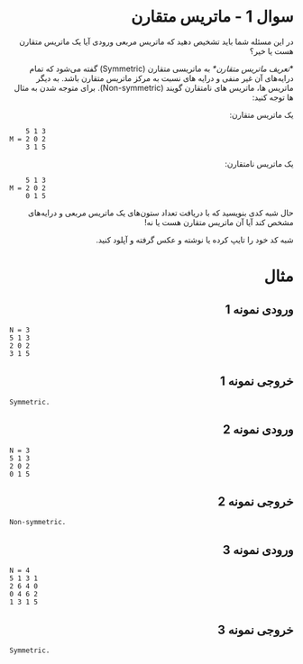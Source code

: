 <div dir="rtl">

# سوال 1 - ماتریس متقارن
در این مسئله شما باید تشخیص دهید که ماتریس مربعی ورودی آیا یک ماتریس متقارن هست یا خیر؟

\*_تعریف ماتریس متقارن*_
به ماتریسی متقارن (Symmetric) گفته می‌شود که تمام درایه‌های آن غیر منفی و
درایه های نسبت به مرکز ماتریس متقارن باشد. به دیگر ماتریس ها، ماتریس 
های نامتقارن گویند (Non-symmetric). برای متوجه شدن به مثال ها توجه کنید:

یک ماتریس متقارن:

<div dir="ltr">

```
    5 1 3
M = 2 0 2
    3 1 5
```
</div>

یک ماتریس نامتقارن:

<div dir="ltr">

```
    5 1 3
M = 2 0 2
    0 1 5
```
</div>

حال شبه کدی بنویسید که با دریافت تعداد ستون‌های یک ماتریس مربعی و درایه‌های مشخص کند آیا آن ماتریس متقارن هست یا نه!

شبه کد خود را تایپ کرده یا نوشته و عکس گرفته و آپلود کنید.

# مثال

## ورودی نمونه 1

<div dir="ltr">

```
N = 3
5 1 3
2 0 2
3 1 5
```
</div>

## خروجی نمونه 1

<div dir="ltr">

```
Symmetric.
```
</div>

## ورودی نمونه 2

<div dir="ltr">

```
N = 3
5 1 3
2 0 2
0 1 5
```
</div>

## خروجی نمونه 2

<div dir="ltr">

```
Non-symmetric.
```
</div>

## ورودی نمونه 3

<div dir="ltr">

```
N = 4
5 1 3 1
2 6 4 0
0 4 6 2
1 3 1 5
```
</div>

## خروجی نمونه 3

<div dir="ltr">

```
Symmetric.
```
</div>

</div>